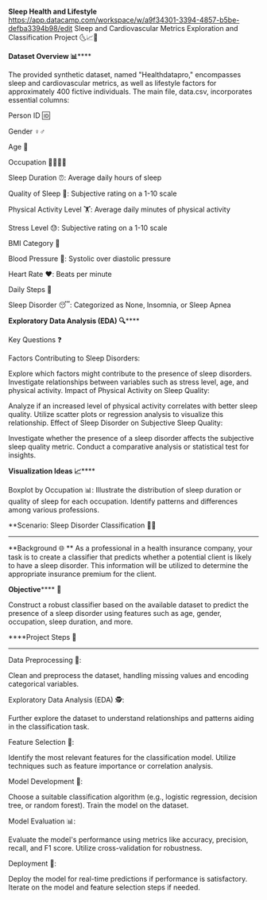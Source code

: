 **Sleep Health and Lifestyle** https://app.datacamp.com/workspace/w/a9f34301-3394-4857-b5be-defba3394b98/edit
Sleep and Cardiovascular Metrics Exploration and Classification Project 🌜📈🏥

**Dataset Overview 📊******

The provided synthetic dataset, named "Healthdatapro," encompasses sleep and cardiovascular metrics, as well as lifestyle factors for approximately 400 fictive individuals. The main file, data.csv, incorporates essential columns:

Person ID 🆔

Gender ♀♂

Age 🎂

Occupation 👩‍⚕️👨‍💻

Sleep Duration ⏰: Average daily hours of sleep

Quality of Sleep 🌙: Subjective rating on a 1-10 scale

Physical Activity Level 🏋️: Average daily minutes of physical activity

Stress Level 😓: Subjective rating on a 1-10 scale

BMI Category 📏

Blood Pressure 💓: Systolic over diastolic pressure

Heart Rate ❤️: Beats per minute

Daily Steps 👣

Sleep Disorder 😴: Categorized as None, Insomnia, or Sleep Apnea

**Exploratory Data Analysis (EDA) 🔍******

Key Questions ❓

Factors Contributing to Sleep Disorders:

Explore which factors might contribute to the presence of sleep disorders.
Investigate relationships between variables such as stress level, age, and physical activity.
Impact of Physical Activity on Sleep Quality:

Analyze if an increased level of physical activity correlates with better sleep quality.
Utilize scatter plots or regression analysis to visualize this relationship.
Effect of Sleep Disorder on Subjective Sleep Quality:

Investigate whether the presence of a sleep disorder affects the subjective sleep quality metric.
Conduct a comparative analysis or statistical test for insights.

**Visualization Ideas 📈******

Boxplot by Occupation 📊:
Illustrate the distribution of sleep duration or quality of sleep for each occupation.
Identify patterns and differences among various professions.

**Scenario: Sleep Disorder Classification 🛌🚀
******
**Background 🌐
**
As a professional in a health insurance company, your task is to create a classifier that predicts whether a potential client is likely to have a sleep disorder. This information will be utilized to determine the appropriate insurance premium for the client.

**Objective****** 🎯

Construct a robust classifier based on the available dataset to predict the presence of a sleep disorder using features such as age, gender, occupation, sleep duration, and more.

****Project Steps 📝
****

Data Preprocessing 🧹:

Clean and preprocess the dataset, handling missing values and encoding categorical variables.

Exploratory Data Analysis (EDA) 🕵️:

Further explore the dataset to understand relationships and patterns aiding in the classification task.

Feature Selection 🎯:

Identify the most relevant features for the classification model.
Utilize techniques such as feature importance or correlation analysis.

Model Development 🤖:

Choose a suitable classification algorithm (e.g., logistic regression, decision tree, or random forest).
Train the model on the dataset.

Model Evaluation 📊:

Evaluate the model's performance using metrics like accuracy, precision, recall, and F1 score.
Utilize cross-validation for robustness.

Deployment 🚀:

Deploy the model for real-time predictions if performance is satisfactory.
Iterate on the model and feature selection steps if needed.



